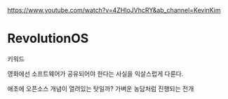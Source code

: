 <https://www.youtube.com/watch?v=4ZHloJVhcRY&ab_channel=KevinKim>

# RevolutionOS  

키워드

영화에선 소프트웨어가 공유되어야 한다는 사실을 익살스럽게 다룬다.  

애초에 오픈소스 개념이 열려있는 탓일까? 가벼운 농담처럼 진행되는 전개
